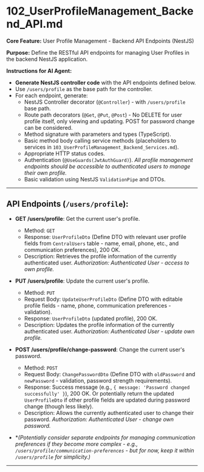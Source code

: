 # 102_UserProfileManagement_Backend_API.md

**Core Feature:** User Profile Management - Backend API Endpoints (NestJS)

**Purpose:** Define the RESTful API endpoints for managing User Profiles in the backend NestJS application.

**Instructions for AI Agent:**

*   **Generate NestJS controller code** with the API endpoints defined below.
*   Use `/users/profile` as the base path for the controller.
*   For each endpoint, generate:
    *   NestJS Controller decorator (`@Controller`) - with `/users/profile` base path.
    *   Route path decorators (`@Get`, `@Put`, `@Post`) - No DELETE for user profile itself, only viewing and updating. POST for password change can be considered.
    *   Method signature with parameters and types (TypeScript).
    *   Basic method body calling service methods (placeholders to services in `103_UserProfileManagement_Backend_Services.md`).
    *   Appropriate HTTP status codes.
    *   Authentication (`@UseGuards(JwtAuthGuard)`). *All profile management endpoints should be accessible to authenticated users to manage their own profile.*
    *   Basic validation using NestJS `ValidationPipe` and DTOs.

---

## API Endpoints (`/users/profile`):

*   **GET /users/profile**: Get the current user's profile.
    *   Method: `GET`
    *   Response: `UserProfileDto` (Define DTO with relevant user profile fields from `CentralUsers` table - name, email, phone, etc., and communication preferences), 200 OK.
    *   Description: Retrieves the profile information of the currently authenticated user.  *Authorization: Authenticated User - access to own profile.*

*   **PUT /users/profile**: Update the current user's profile.
    *   Method: `PUT`
    *   Request Body: `UpdateUserProfileDto` (Define DTO with editable profile fields - name, phone, communication preferences - validation).
    *   Response: `UserProfileDto` (updated profile), 200 OK.
    *   Description: Updates the profile information of the currently authenticated user. *Authorization: Authenticated User - update own profile.*

*   **POST /users/profile/change-password**: Change the current user's password.
    *   Method: `POST`
    *   Request Body: `ChangePasswordDto` (Define DTO with `oldPassword` and `newPassword` - validation, password strength requirements).
    *   Response:  Success message (e.g., `{ message: 'Password changed successfully' }`), 200 OK.  Or potentially return the updated `UserProfileDto` if other profile fields are updated during password change (though less likely).
    *   Description: Allows the currently authenticated user to change their password. *Authorization: Authenticated User - change own password.*

*   **(Potentially consider separate endpoints for managing communication preferences if they become more complex - e.g., `/users/profile/communication-preferences` - but for now, keep it within `/users/profile` for simplicity.)*

---